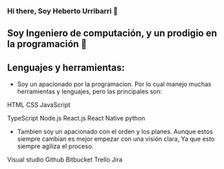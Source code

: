 ### Hi there, Soy Heberto Urribarri 👋

## Soy Ingeniero de computación, y un prodigio en la programación 🧐

## Lenguajes y herramientas:
* Soy un apacionado por la programacion. Por lo cual manejo muchas herramientas y lenguajes, pero las principales son:

HTML
CSS
JavaScript

TypeScript
Node.js
React.js
React Native
python

* Tambien soy un apacionado con el orden y los planes. Aunque estos siempre cambian es mejor empezar con una visión clara, Ya que esto siempre agiliza el proceso.

Visual studio
Github
Bitbucket 
Trello
Jira

<!--
**0trebeh/0trebeh** is a ✨ _special_ ✨ repository because its `README.md` (this file) appears on your GitHub profile.

Here are some ideas to get you started:

- 🔭 I’m currently working on ...
- 🌱 I’m currently learning ...
- 👯 I’m looking to collaborate on ...
- 🤔 I’m looking for help with ...
- 💬 Ask me about ...
- 📫 How to reach me: ...
- 😄 Pronouns: ...
- ⚡ Fun fact: ...
-->
